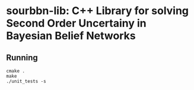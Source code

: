 # sourbbn-lib: C++ Library for solving Second Order Uncertainy in Bayesian Belief Networks


## Running 
```
cmake . 
make
./unit_tests -s
```